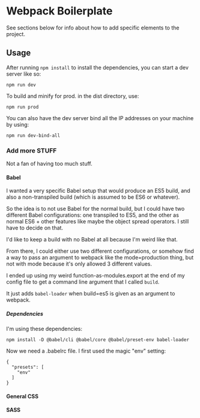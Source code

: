 # Webpack Boilerplate
See sections below for info about how to add specific elements to the project.

## Usage
After running `npm install` to install the dependencies, you can start a dev server like so:
```
npm run dev
```

To build and minify for prod. in the dist directory, use:
```
npm run prod
```

You can also have the dev server bind all the IP addresses on your machine by using:
```
npm run dev-bind-all
```

### Add more STUFF
Not a fan of having too much stuff.

#### Babel
I wanted a very specific Babel setup that would produce an ES5 build, and also a non-transpiled build (which is assumed to be ES6 or whatever).

So the idea is to not use Babel for the normal build, but I could have two different Babel configurations: one transpiled to ES5, and the other as normal ES6 + other features like maybe the object spread operators. I still have to decide on that.

I'd like to keep a build with no Babel at all because I'm weird like that.

From there, I could either use two different configurations, or somehow find a way to pass an argument to webpack like the mode=production thing, but not with mode because it's only allowed 3 different values.

I ended up using my weird function-as-modules.export at the end of my config file to get a command line argument that I called `build`.

It just adds `babel-loader` when build=es5 is given as an argument to webpack.

##### Dependencies
I'm using these dependencies:
```
npm install -D @babel/cli @babel/core @babel/preset-env babel-loader
```

Now we need a .babelrc file. I first used the magic "env" setting:
```
{
  "presets": [
    "env"
  ]
}
```

#### General CSS

#### SASS


